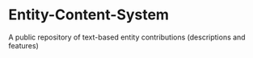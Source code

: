 # Entity-Content-System
A public repository of text-based entity contributions (descriptions and features)
